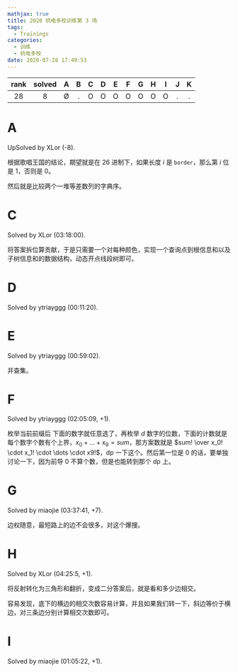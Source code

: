 ```yaml
---
mathjax: true
title: 2020 杭电多校训练第 3 场
tags:
  - Trainings
categories:
  - 训练
  - 杭电多校
date: 2020-07-28 17:49:53
---
```


| rank | solved |  A  |  B  |  C  |  D  |  E  |  F  |  G  |  H  |  I  |  J  |  K  |
| :--: | :----: | :-: | :-: | :-: | :-: | :-: | :-: | :-: | :-: | :-: | :-: | :-: |
|  28  |   8    |  Ø  |  .  |  O  |  O  |  O  |  O  |  O  |  O  |  O  |  .  |  .  |

<!--more-->

# A

UpSolved by XLor (-8).

根据歌唱王国的结论，期望就是在 $26$ 进制下，如果长度 $i$ 是 `border`，那么第 $i$ 位是 $1$，否则是 $0$。

然后就是比较两个一堆等差数列的字典序。

# C

Solved by XLor (03:18:00).

将答案拆位算贡献，于是只需要一个对每种颜色，实现一个查询点到根信息和以及子树信息和的数据结构，动态开点线段树即可。

# D

Solved by ytriayggg (00:11:20).

# E

Solved by ytriayggg (00:59:02).

并查集。

# F

Solved by ytriayggg (02:05:09, +1).

枚举当前前缀后 下面的数字就任意选了，再枚举 $d$ 数字的位数，下面的计数就是每个数字个数有个上界，$x_0+\dots+x_9=sum$，那方案数就是 $sum! \over x_0! \cdot x_1! \cdot \dots \cdot x9!$，dp 一下这个。然后第一位是 $0$ 的话，要单独讨论一下，因为前导 $0$ 不算个数，但是也能转到那个 dp 上。

# G

Solved by miaojie (03:37:41, +7).

边权随意，最短路上的边不会很多，对这个爆搜。

# H

Solved by XLor (04:25:5, +1).

将反射转化为三角形和翻折，变成二分答案后，就是看和多少边相交。

容易发现，底下的横边的相交次数容易计算，并且如果我们转一下，斜边等价于横边，对三条边分别计算相交次数即可。

# I

Solved by miaojie (01:05:22, +1).
